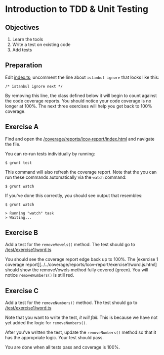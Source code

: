 # Introduction to TDD & Unit Testing

## Objectives

1. Learn the tools
2. Write a test on existing code
3. Add tests

## Preparation

Edit [index.ts](./index.ts); uncomment the line about `istanbul ignore` that looks like this:

    /* istanbul ignore next */

By removing this line, the class defined below it will begin to count against the code coverage reports. You should notice
your code coverage is no longer at 100%. The next three exercises will help you get back to 100% coverage.

## Exercise A

Find and open the [/coverage/reports/lcov-report/index.html](../../coverage/reports/lcov-report/index.html) and navigate the file.

You can re-run tests individually by running:

    $ grunt test

This command will also refresh the coverage report. Note that the you can run these commands automatically via the `watch` command:

    $ grunt watch

If you've done this correctly, you should see output that resembles:

    $ grunt watch

    > Running "watch" task
    > Waiting...

## Exercise B

Add a test for the `removeVowels()` method. The test should go to [/test/exercise1/word.ts](../../test/exercise1/word.ts)

You should see the coverage report edge back up to 100%. The [exercise 1 coverage report][../../coverage/reports/lcov-report/exercise1/word.js.html] should
show the removeVowels method fully covered (green). You will notice `removeNumbers()` is still red.

## Exercise C

Add a test for the `removeNumbers()` method. The test should go to [/test/exercise1/word.ts](../../test/exercise1/word.ts)

Note that you want to write the test, *it will fail*. This is because we have not yet added the logic for `removeNumbers()`.

After you've written the test, update the `removeNumbers()` method so that it has the appropriate logic. Your test should pass.

You are done when all tests pass and coverage is 100%.
